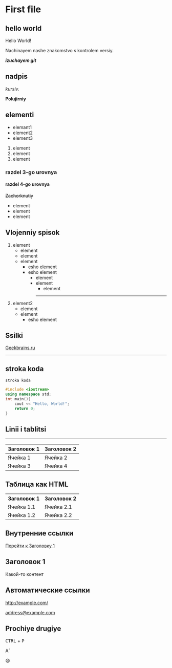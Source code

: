 # First file 

## hello world

Hello World!

Nachinayem nashe znakomstvo s kontrolem versiy.

***izuchayem git***

## nadpis

*kursiv.*

**Polujirniy**

## elementi

* elemant1
* element2
* element3

1. element
2. element
3. element

### razdel 3-go urovnya

#### razdel 4-go urovnya

~~Zachorknutiy~~

- element
- element
- element

## Vlojenniy spisok

1. element
    - element
    - element
    - element
        - esho element
        - esho element
            * element
            * element
                - element
                ---
2. element2
    - element
    - element
        - esho element

## Ssilki

[Geekbrains.ru](https://www.gb.ru)

---

## stroka koda

`stroka koda`

```c++
#include <iostream>
using namespace std;
int main(){
    cout << "Hello, World!";
    return 0;
}
```

## Linii i tablitsi

---
| Заголовок 1 | Заголовок 2 |
| ----------- | ----------- |
| Ячейка 1    | Ячейка 2   |
| Ячейка 3    | Ячейка 4   |


## Таблица как HTML
<table>
    <tr>
        <th>Заголовок 1</th>
        <th>Заголовок 2</th>
    </tr>
    <tr>
        <td>Ячейка 1.1</td>
        <td>Ячейка 2.1</td>
    </tr>
    <tr>
        <td>Ячейка 1.2</td>
        <td>Ячейка 2.2</td>
    </tr>
</table>



## Внутренние ссылки
[Перейти к Заголовку 1](#title1)

## <a id="title1">Заголовок 1</a>
Какой-то контент

## Автоматические ссылки

<http://example.com/>

<address@example.com>

## Prochiye drugiye

<kbd>CTRL</kbd> + <kbd>P</kbd>

A&macr;

[//]: # (Это комментарий, он не будет отображаться)
[//]: # (:smile:)
😄